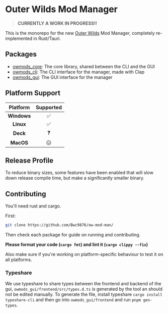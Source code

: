 # Outer Wilds Mod Manager

> **CURRENTLY A WORK IN PROGRESS!!**

This is the monorepo for the new [Outer Wilds](https://www.mobiusdigitalgames.com/outer-wilds.html) Mod Manager, completely re-implemented in Rust/Tauri.

## Packages

- [owmods_core](owmods_core): The core library, shared between the CLI and the GUI
- [owmods_cli](owmods_cli): The CLI interface for the manager, made with Clap
- [owmods_gui](owmods_gui): The GUI interface for the manager

## Platform Support

| **Platform** | **Supported** |
|:------------:|:-------------:|
| **Windows**  | ✅             |
| **Linux**    | ✅             |
| **Deck**     | ❓             |
| **MacOS**    | 😐             |
  
## Release Profile

To reduce binary sizes, some features have been enabled that will slow down release compile time, but make a significantly smaller binary.

## Contributing

You'll need rust and cargo.

First:

```sh
git clone https://github.com/Bwc9876/ow-mod-man/
```

Then check each package for guide on running and contributing.

**Please format your code (`cargo fmt`) and lint it (`cargo clippy --fix`)**

Also make sure if you're working on platform-specific behaviour to test it on all platforms.

### Typeshare

We use typeshare to share types between the frontend and backend of the gui, `owmods_gui/frontend/src/types.d.ts` is generated by the tool an should not be edited manually. To generate the file, install typeshare `cargo install typeshare-cli` and then go into `owmods_gui/frontend` and run `pnpm gen-types`.

